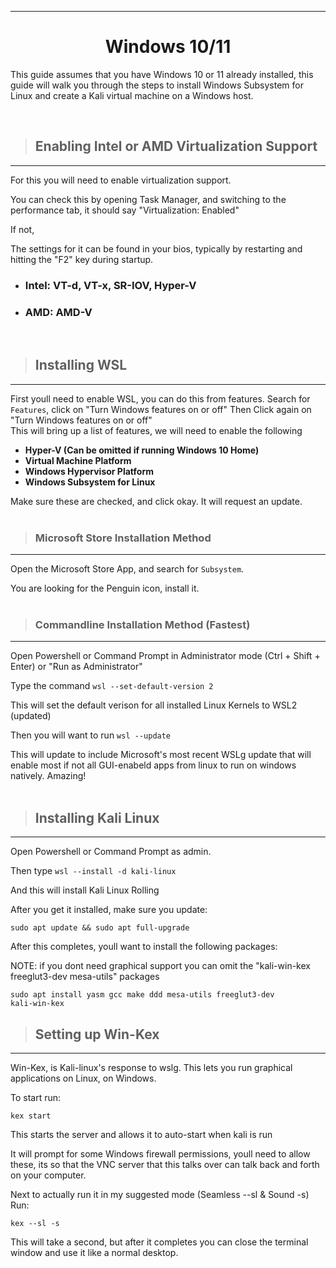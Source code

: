 
---

<h1 align=center>Windows 10/11</h1>
<p>

This guide assumes that you have Windows 10 or 11 already installed, this guide will walk you through the steps to install Windows Subsystem for Linux and create a Kali virtual machine on a Windows host.
</p><br>

> <h2> Enabling Intel or AMD Virtualization Support </h2>
---

<p>
For this you will need to enable virtualization support.

You can check this by opening Task Manager, and switching to the performance tab, it should say "Virtualization: Enabled"

If not,

 The settings for it can be found in your bios, typically by restarting and hitting the "F2" key during startup.  

- <h3>Intel: VT-d, VT-x, SR-IOV, Hyper-V</h3>

- <h3>AMD: AMD-V
<br>

> <h2> Installing WSL </h2>
---

<p>
First youll need to enable WSL, you can do this from features.
  Search for <code>Features</code>, click on "Turn Windows features on or off"
  Then Click again on "Turn Windows features on or off"
<br>
This will bring up a list of features, we will need to enable the following

<b>

- Hyper-V (Can be omitted if running Windows 10 Home)
- Virtual Machine Platform
- Windows Hypervisor Platform
- Windows Subsystem for Linux

</b>

Make sure these are checked, and click okay. It will request an update.
<br><br>



> <h3> Microsoft Store Installation Method
---

Open the Microsoft Store App, and search for <code>Subsystem</code>. <br>

You are looking for the Penguin icon, install it.
<br><br>



> <h3> Commandline Installation Method (Fastest)
---
Open Powershell or Command Prompt in Administrator mode (Ctrl + Shift + Enter) or "Run as Administrator"

Type the command <code>wsl --set-default-version 2</code>


This will set the default verison for all installed Linux Kernels to WSL2 (updated)

Then you will want to run <code>wsl --update</code>

This will update to include Microsoft's most recent WSLg update that will enable most if not all GUI-enabeld apps from linux to run on windows natively. Amazing!
<br><br>


> <h2> Installing Kali Linux
---

Open Powershell or Command Prompt as admin.

Then type <code>wsl --install -d kali-linux</code>

And this will install Kali Linux Rolling

After you get it installed, make sure you update:

<code>sudo apt update && sudo apt full-upgrade</code>

After this completes, youll want to install the following packages:

NOTE: if you dont need graphical support you can omit the "kali-win-kex freeglut3-dev mesa-utils" packages
 
<code>sudo apt install yasm gcc make ddd mesa-utils freeglut3-dev kali-win-kex</code>

> <h2> Setting up Win-Kex
---

Win-Kex, is Kali-linux's response to wslg. This lets you run graphical applications on Linux, on Windows.

To start run:

<code>kex start</code>

This starts the server and allows it to auto-start when kali is run

It will prompt for some Windows firewall permissions, youll need to allow these, its so that the VNC server that this talks over can talk back and forth on your computer.

Next to actually run it in my suggested mode (Seamless --sl & Sound -s)
Run: 

<code>kex --sl -s</code>

This will take a second, but after it completes you can close the terminal window and use it like a normal desktop.

</p>

